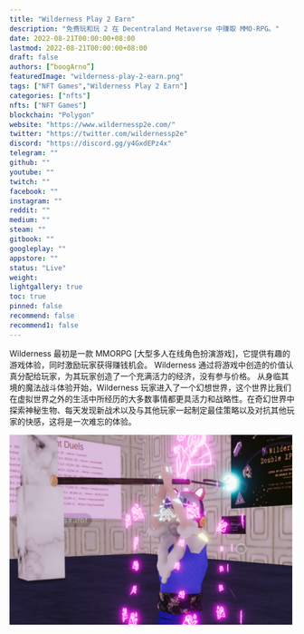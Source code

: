 ```yaml
---
title: "Wilderness Play 2 Earn"
description: "免费玩和玩 2 在 Decentraland Metaverse 中赚取 MMO-RPG。"
date: 2022-08-21T00:00:00+08:00
lastmod: 2022-08-21T00:00:00+08:00
draft: false
authors: [“boogArno”]
featuredImage: "wilderness-play-2-earn.png"
tags: ["NFT Games","Wilderness Play 2 Earn"]
categories: ["nfts"]
nfts: ["NFT Games"]
blockchain: "Polygon"
website: "https://www.wildernessp2e.com/"
twitter: "https://twitter.com/wildernessp2e"
discord: "https://discord.gg/y4GxdEPz4x"
telegram: ""
github: ""
youtube: ""
twitch: ""
facebook: ""
instagram: ""
reddit: ""
medium: ""
steam: ""
gitbook: ""
googleplay: ""
appstore: ""
status: "Live"
weight: 
lightgallery: true
toc: true
pinned: false
recommend: false
recommend1: false
---
```

Wilderness 最初是一款 MMORPG [大型多人在线角色扮演游戏]，它提供有趣的游戏体验，同时激励玩家获得赚钱机会。
Wilderness 通过将游戏中创造的价值认真分配给玩家，为其玩家创造了一个充满活力的经济，没有参与价格。
从身临其境的魔法战斗体验开始，Wilderness 玩家进入了一个幻想世界，这个世界比我们在虚拟世界之外的生活中所经历的大多数事情都更具活力和战略性。在奇幻世界中探索神秘生物、每天发现新战术以及与其他玩家一起制定最佳策略以及对抗其他玩家的快感，这将是一次难忘的体验。



![wildernessplay2earn-dapp-games-matic-image3_130a682d21446f15f6458fd7cd0b5007](wildernessplay2earn-dapp-games-matic-image3_130a682d21446f15f6458fd7cd0b5007.png)